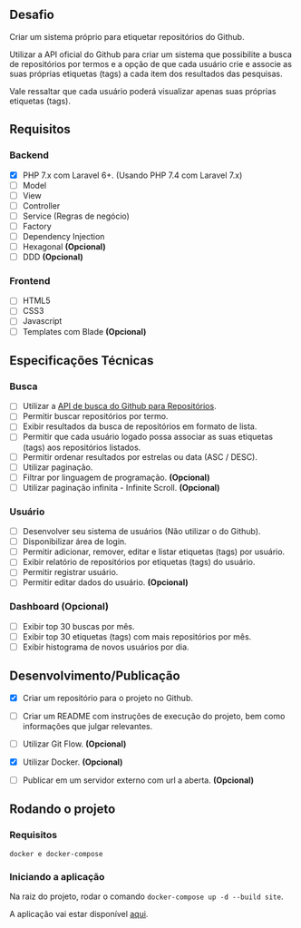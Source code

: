 ## Desafio

Criar um sistema próprio para etiquetar repositórios do Github.

Utilizar a API oficial do Github para criar um sistema que possibilite a busca de repositórios por termos e a opção de que cada usuário crie e associe as suas próprias etiquetas (tags) a cada item dos resultados das pesquisas.

Vale ressaltar que cada usuário poderá visualizar apenas suas próprias etiquetas (tags).

## Requisitos
### Backend
- [x] PHP 7.x com Laravel 6+. (Usando PHP 7.4 com Laravel 7.x)
- [ ] Model
- [ ] View
- [ ] Controller
- [ ] Service (Regras de negócio)
- [ ] Factory
- [ ] Dependency Injection
- [ ] Hexagonal **(Opcional)**
- [ ] DDD **(Opcional)**

### Frontend
- [ ] HTML5
- [ ] CSS3
- [ ] Javascript
- [ ] Templates com Blade **(Opcional)**

## Especificações Técnicas
### Busca
- [ ] Utilizar a [API de busca do Github para Repositórios](https://docs.github.com/en/free-pro-team@latest/rest/reference/search#search-repositories).
- [ ] Permitir buscar repositórios por termo.
- [ ] Exibir resultados da busca de repositórios em formato de lista.
- [ ] Permitir que cada usuário logado possa associar as suas etiquetas (tags) aos repositórios listados.
- [ ] Permitir ordenar resultados por estrelas ou data (ASC / DESC).
- [ ] Utilizar paginação.
- [ ] Filtrar por linguagem de programação. **(Opcional)**
- [ ] Utilizar paginação infinita - Infinite Scroll. **(Opcional)**

### Usuário
- [ ] Desenvolver seu sistema de usuários (Não utilizar o do Github).
- [ ] Disponibilizar área de login.
- [ ] Permitir adicionar, remover, editar e listar etiquetas (tags) por usuário.
- [ ] Exibir relatório de repositórios por etiquetas (tags) do usuário.
- [ ] Permitir registrar usuário.
- [ ] Permitir editar dados do usuário. **(Opcional)**

### Dashboard **(Opcional)**
- [ ] Exibir top 30 buscas por mês.
- [ ] Exibir top 30 etiquetas (tags) com mais repositórios por mês.
- [ ] Exibir histograma de novos usuários por dia.

## Desenvolvimento/Publicação
- [x] Criar um repositório para o projeto no Github.
- [ ] Criar um README com instruções de execução do projeto, bem como informações que julgar relevantes.
- [ ] Utilizar Git Flow. **(Opcional)**
- [x] Utilizar Docker. **(Opcional)**
- [ ] Publicar em um servidor externo com url a aberta. **(Opcional)**


## Rodando o projeto
### Requisitos
``docker e docker-compose``

### Iniciando a aplicação
Na raiz do projeto, rodar o comando ``docker-compose up -d --build site``.

A aplicação vai estar disponível [aqui](localhost:8080).
